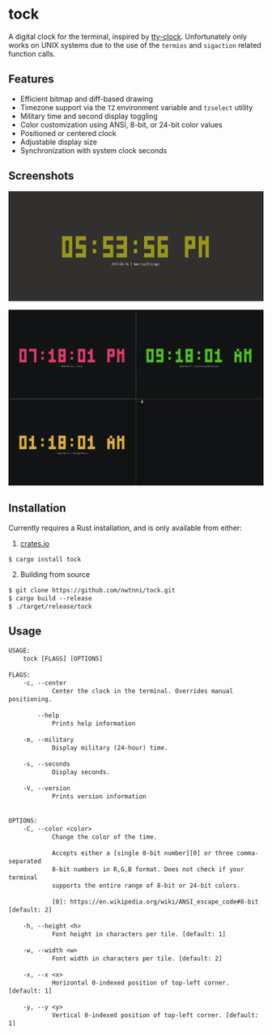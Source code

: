 # tock

A digital clock for the terminal, inspired by [tty-clock][0].
Unfortunately only works on UNIX systems due to the use of
the `termios` and `sigaction` related function calls.

## Features

- Efficient bitmap and diff-based drawing
- Timezone support via the `TZ` environment variable and `tzselect` utility
- Military time and second display toggling
- Color customization using ANSI, 8-bit, or 24-bit color values
- Positioned or centered clock
- Adjustable display size
- Synchronization with system clock seconds

## Screenshots

![Screenshot of clock](./resources/tock.png)

![asciicast of multiple clocks](./resources/world.gif)

## Installation

Currently requires a Rust installation, and is only available from either:

1. [crates.io][1]

```
$ cargo install tock
```

2. Building from source

```
$ git clone https://github.com/nwtnni/tock.git
$ cargo build --release
$ ./target/release/tock
```

## Usage

```
USAGE:
    tock [FLAGS] [OPTIONS]

FLAGS:
    -c, --center
            Center the clock in the terminal. Overrides manual positioning.

        --help
            Prints help information

    -m, --military
            Display military (24-hour) time.

    -s, --seconds
            Display seconds.

    -V, --version
            Prints version information


OPTIONS:
    -C, --color <color>
            Change the color of the time.

            Accepts either a [single 8-bit number][0] or three comma-separated 
            8-bit numbers in R,G,B format. Does not check if your terminal 
            supports the entire range of 8-bit or 24-bit colors.

            [0]: https://en.wikipedia.org/wiki/ANSI_escape_code#8-bit [default: 2]

    -h, --height <h>
            Font height in characters per tile. [default: 1]

    -w, --width <w>
            Font width in characters per tile. [default: 2]

    -x, --x <x>
            Horizontal 0-indexed position of top-left corner. [default: 1]

    -y, --y <y>
            Vertical 0-indexed position of top-left corner. [default: 1]
```

[0]: https://github.com/xorg62/tty-clock
[1]: https://crates.io/
